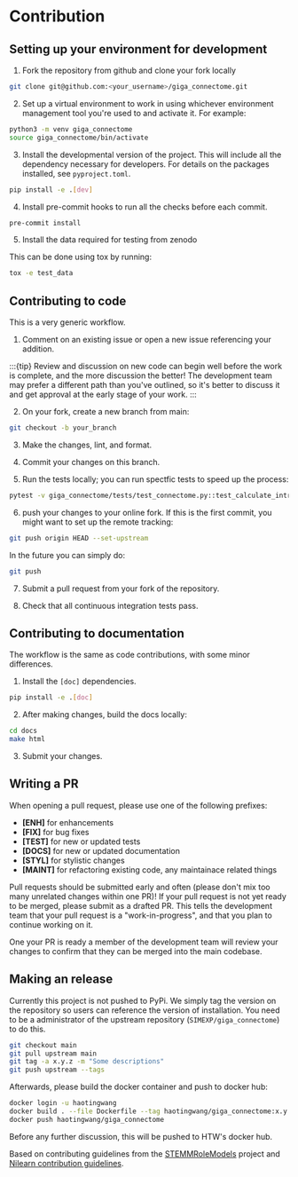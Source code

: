 # Contribution

## Setting up your environment for development

1. Fork the repository from github and clone your fork locally

```bash
git clone git@github.com:<your_username>/giga_connectome.git
```

2. Set up a virtual environment to work in using whichever environment management tool you're used to and activate it. For example:

```bash
python3 -m venv giga_connectome
source giga_connectome/bin/activate
```

3. Install the developmental version of the project. This will include all the dependency necessary for developers. For details on the packages installed, see `pyproject.toml`.

```bash
pip install -e .[dev]
```

4. Install pre-commit hooks to run all the checks before each commit.

```bash
pre-commit install
```

5. Install the data required for testing from zenodo

This can be done using tox by running:

```bash
tox -e test_data
```

## Contributing to code

This is a very generic workflow.

1. Comment on an existing issue or open a new issue referencing your addition.

:::{tip}
Review and discussion on new code can begin well before the work is complete, and the more discussion the better!
The development team may prefer a different path than you've outlined, so it's better to discuss it and get approval at the early stage of your work.
:::

2. On your fork, create a new branch from main:

```bash
git checkout -b your_branch
```

3. Make the changes, lint, and format.

4. Commit your changes on this branch.

5. Run the tests locally; you can run spectfic tests to speed up the process:

```bash
pytest -v giga_connectome/tests/test_connectome.py::test_calculate_intranetwork_correlation
```

6. push your changes to your online fork. If this is the first commit, you might want to set up the remote tracking:

```bash
git push origin HEAD --set-upstream
```
In the future you can simply do:

```bash
git push
```
7. Submit a pull request from your fork of the repository.

8. Check that all continuous integration tests pass.

## Contributing to documentation

The workflow is the same as code contributions, with some minor differences.

1. Install the `[doc]` dependencies.

```bash
pip install -e .[doc]
```

2. After making changes, build the docs locally:

```bash
cd docs
make html
```

3. Submit your changes.

## Writing a PR

When opening a pull request, please use one of the following prefixes:

- **[ENH]** for enhancements
- **[FIX]** for bug fixes
- **[TEST]** for new or updated tests
- **[DOCS]** for new or updated documentation
- **[STYL]** for stylistic changes
- **[MAINT]** for refactoring existing code, any maintainace related things

Pull requests should be submitted early and often (please don't mix too many unrelated changes within one PR)!
If your pull request is not yet ready to be merged, please submit as a drafted PR.
This tells the development team that your pull request is a "work-in-progress", and that you plan to continue working on it.

One your PR is ready a member of the development team will review your changes to confirm that they can be merged into the main codebase.

## Making an release

Currently this project is not pushed to PyPi.
We simply tag the version on the repository so users can reference the version of installation.
You need to be a administrator of the upstream repository (`SIMEXP/giga_connectome`) to do this.

```bash
git checkout main
git pull upstream main
git tag -a x.y.z -m "Some descriptions"
git push upstream --tags
```

Afterwards, please build the docker container and push to docker hub:

```bash
docker login -u haotingwang
docker build . --file Dockerfile --tag haotingwang/giga_connectome:x.y.z
docker push haotingwang/giga_connectome
```
Before any further discussion, this will be pushed to HTW's docker hub.

Based on contributing guidelines from the [STEMMRoleModels](https://github.com/KirstieJane/STEMMRoleModels/blob/gh-pages/CONTRIBUTING.md) project and [Nilearn contribution guidelines](https://nilearn.github.io/stable/development.html).
